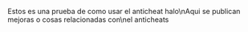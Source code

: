 Estos es una prueba de como usar el anticheat halo\nAqui se publican mejoras o cosas relacionadas con\nel anticheats
